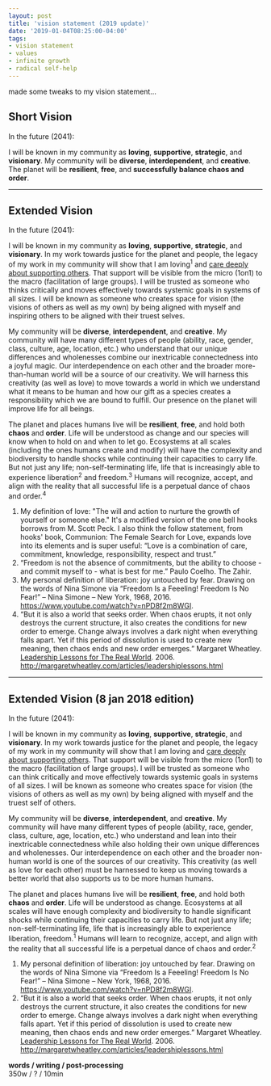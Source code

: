 ```yaml
---
layout: post
title: 'vision statement (2019 update)'
date: '2019-01-04T08:25:00-04:00'
tags:
- vision statement
- values
- infinite growth
- radical self-help
--- 
```


made some tweaks to my vision statement...

## Short Vision

In the future (2041):

I will be known in my community as **loving**, **supportive**, **strategic**, and **visionary**. My community will be **diverse**, **interdependent**, and **creative**. The planet will be **resilient**, **free**, and **successfully balance chaos and order**. 

---

## Extended Vision

In the future (2041):

I will be known in my community as **loving**, **supportive**, **strategic**, and **visionary**. In my work towards justice for the planet and people, the legacy of my work in my community will show that I am loving<sup>1</sup> and [care deeply about supporting others](https://www.enneagraminstitute.com/type-2). That support will be visible from the micro (1on1) to the macro (facilitation of large groups). I will be trusted as someone who thinks critically and moves effectively towards systemic goals in systems of all sizes. I will be known as someone who creates space for vision (the visions of others as well as my own) by being aligned with myself and inspiring others to be aligned with their truest selves.

My community will be **diverse**, **interdependent**, and **creative**. My community will have many different types of people (ability, race, gender, class, culture, age, location, etc.) who understand that our unique differences and wholenesses combine our inextricable connectedness into a joyful magic. Our interdependence on each other and the broader more-than-human world will be a source of our creativity. We will harness this creativity (as well as love) to move towards a world in which we understand what it means to be human and how our gift as a species creates a responsibility which we are bound to fulfill. Our presence on the planet will improve life for all beings.

The planet and places humans live will be **resilient**, **free**, and hold both **chaos** and **order**. Life will be understood as change and our species will know when to hold on and when to let go. Ecosystems at all scales (including the ones humans create and modify) will have the complexity and biodiversity to handle shocks while continuing their capacities to carry life. But not just any life; non-self-terminating life, life that is increasingly able to experience liberation<sup>2</sup> and freedom.<sup>3</sup> Humans will recognize, accept, and align with the reality that all successful life is a perpetual dance of chaos and order.<sup>4</sup>

1. My definition of love: "The will and action to nurture the growth of yourself or someone else." It's a modified version of the one bell hooks borrows from M. Scott Peck. I also think the follow statement, from hooks' book, Communion: The Female Search for Love, expands love into its elements and is super useful: “Love is a combination of care, commitment, knowledge, responsibility, respect and trust.”
2. “Freedom is not the absence of commitments, but the ability to choose - and commit myself to - what is best for me.” Paulo Coelho. The Zahir.
1. My personal definition of liberation: joy untouched by fear. Drawing on the words of Nina Simone via “Freedom Is a Feeeling! Freedom Is No Fear!” – Nina Simone – New York, 1968, 2016. <https://www.youtube.com/watch?v=nPD8f2m8WGI>.
2. “But it is also a world that seeks order. When chaos erupts, it not only destroys the current structure, it also creates the conditions for new order to emerge. Change always involves a dark night when everything falls apart. Yet if this period of dissolution is used to create new meaning, then chaos ends and new order emerges.” Margaret Wheatley. [Leadership Lessons for The Real World](http://margaretwheatley.com/articles/leadershiplessons.html). 2006. <http://margaretwheatley.com/articles/leadershiplessons.html>


---

## Extended Vision (8 jan 2018 edition)

In the future (2041):

I will be known in my community as **loving**, **supportive**, **strategic**, and **visionary**. In my work towards justice for the planet and people, the legacy of my work in my community will show that I am loving and [care deeply about supporting others](https://www.enneagraminstitute.com/type-2). That support will be visible from the micro (1on1) to the macro (facilitation of large groups). I will be trusted as someone who can think critically and move effectively towards systemic goals in systems of all sizes. I will be known as someone who creates space for vision (the visions of others as well as my own) by being aligned with myself and the truest self of others.

My community will be **diverse**, **interdependent**, and **creative**. My community will have many different types of people (ability, race, gender, class, culture, age, location, etc.) who understand and lean into their inextricable connectedness while also holding their own unique differences and wholenesses. Our interdependence on each other and the broader non-human world is one of the sources of our creativity. This creativity (as well as love for each other) must be harnessed to keep us moving towards a better world that also supports us to be more human humans.   

The planet and places humans live will be **resilient**, **free**, and hold both **chaos** and **order**. Life will be understood as change. Ecosystems at all scales will have enough complexity and biodiversity to handle significant shocks while continuing their capacities to carry life. But not just any life; non-self-terminating life, life that is increasingly able to experience liberation, freedom.<sup>1</sup> Humans will learn to recognize, accept, and align with the reality that all successful life is a perpetual dance of chaos and order.<sup>2</sup>

1. My personal definition of liberation: joy untouched by fear. Drawing on the words of Nina Simone via “Freedom Is a Feeeling! Freedom Is No Fear!” – Nina Simone – New York, 1968, 2016. <https://www.youtube.com/watch?v=nPD8f2m8WGI>.
2. “But it is also a world that seeks order. When chaos erupts, it not only destroys the current structure, it also creates the conditions for new order to emerge. Change always involves a dark night when everything falls apart. Yet if this period of dissolution is used to create new meaning, then chaos ends and new order emerges.” Margaret Wheatley. [Leadership Lessons for The Real World](http://margaretwheatley.com/articles/leadershiplessons.html). 2006. <http://margaretwheatley.com/articles/leadershiplessons.html>


<!-- hyperlink bank -->


<!-- &#042; = asterisk -->
<!-- &#039; = single quote '-->

**words / writing / post-processing**  
350w / ? / 10min